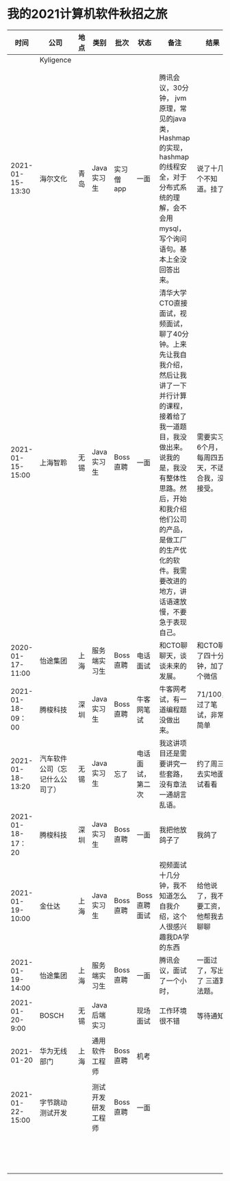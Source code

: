 # 我的2021计算机软件秋招之旅



| 时间              | 公司                           | 地点 | 类别               | 批次      | 状态             | 备注                                                         | 结果                                          |
| ----------------- | ------------------------------ | ---- | ------------------ | --------- | ---------------- | ------------------------------------------------------------ | --------------------------------------------- |
|                   | Kyligence                      |      |                    |           |                  |                                                              |                                               |
|                   |                                |      |                    |           |                  |                                                              |                                               |
|                   |                                |      |                    |           |                  |                                                              |                                               |
| 2021-01-15-13:30  | 海尔文化                       | 青岛 | Java实习生         | 实习僧app | 一面             | 腾讯会议，30分钟， jvm原理，常见的java类，Hashmap的实现，hashmap的线程安全，对于分布式系统的理解，会不会用mysql，写个询问语句。基本上全没回答出来。 | 说了十几个不知道。挂了                        |
| 2021-01-15-15:00  | 上海智聆                       | 无锡 | Java实习生         | Boss直聘  | 一面             | 清华大学CTO直接面试，视频面试，聊了40分钟。上来先让我自我介绍，然后让我讲了一下并行计算的课程，接着给了我一道题目，我没做出来。说我的是，我没有整体性思路。然后，开始和我介绍他们公司的产品，是做工厂的生产优化的软件。我需要改进的地方，讲话语速放慢，不要急于表现自己。 | 需要实习6个月，每周四五天，不适合我，没接受。 |
| 2020-01-17-11:00  | 怡途集团                       | 上海 | 服务端实习生       | Boss直聘  | 电话面试         | 和CTO聊聊天，谈谈未来的发展。                                | 和CTO聊了四十分钟，加了个微信                 |
| 2021-01-18-09：00 | 腾梭科技                       | 深圳 | Java实习生         | Boss直聘  | 牛客网笔试       | 牛客网考试，有一道编程题没做出来。                           | 71/100，过了笔试，非常简单                    |
| 2021-01-18-13:20  | 汽车软件公司（忘记什么公司了） | 无锡 | Java 实习生        | 忘了      | 电话面试，第二次 | 我这讲项目还是需要讲究一些套路，没有章法一通胡言乱语。       | 约了周三去实地面试看看                        |
| 2021-01-18-17：20 | 腾梭科技                       | 深圳 | Java实习生         | Boss直聘  | 一面             | 我把他放鸽子了                                               | 我鸽了                                        |
| 2021-01-19-10:00  | 金仕达                         | 上海 | Java实习生         | Boss直聘  | Boss直聘面试     | 视频面试十几分钟，我不知道怎么自我介绍，这个人很感兴趣我DA学的东西 | 给他说了，我不要工资，他帮我去聊聊            |
| 2021-01-19-14:00  | 怡途集团                       | 上海 | 服务端实习生       | Boss直聘  | 一面             | 腾讯会议，面试了一个小时，                                   | 一面过了，写出了 三道算法题。                 |
| 2021-01-20-9:00   | BOSCH                          | 无锡 | Java后端实习       |           | 现场面试         | 工作环境很不错                                               | 等待通知                                      |
| 2021-01-20        | 华为无线部门                   | 上海 | 通用软件工程师     | Boss直聘  | 机考             |                                                              |                                               |
|                   |                                |      |                    |           |                  |                                                              |                                               |
| 2021-01-22-15:00  | 字节跳动测试开发               |      | 测试开发研发工程师 | Boss直聘  | 一面             |                                                              |                                               |
|                   |                                |      |                    |           |                  |                                                              |                                               |
|                   |                                |      |                    |           |                  |                                                              |                                               |
|                   |                                |      |                    |           |                  |                                                              |                                               |
|                   |                                |      |                    |           |                  |                                                              |                                               |
|                   |                                |      |                    |           |                  |                                                              |                                               |
|                   |                                |      |                    |           |                  |                                                              |                                               |
|                   |                                |      |                    |           |                  |                                                              |                                               |
|                   |                                |      |                    |           |                  |                                                              |                                               |
|                   |                                |      |                    |           |                  |                                                              |                                               |
|                   |                                |      |                    |           |                  |                                                              |                                               |
|                   |                                |      |                    |           |                  |                                                              |                                               |
|                   |                                |      |                    |           |                  |                                                              |                                               |
|                   |                                |      |                    |           |                  |                                                              |                                               |
|                   |                                |      |                    |           |                  |                                                              |                                               |
|                   |                                |      |                    |           |                  |                                                              |                                               |









